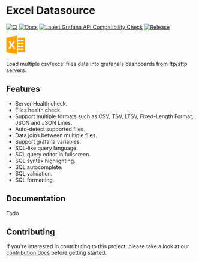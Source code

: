<!-- This README file is going to be the one displayed on the Grafana.com website for your plugin. Uncomment and replace the content here before publishing.

Remove any remaining comments before publishing as these may be displayed on Grafana.com -->
# Excel Datasource

[![CI](https://github.com/Bujupah/bujupah-excel-datasource/actions/workflows/ci.yml/badge.svg)](https://github.com/Bujupah/bujupah-excel-datasource/actions/workflows/ci.yml)
[![Docs](https://github.com/Bujupah/bujupah-excel-datasource/actions/workflows/jekyll-gh-pages.yml/badge.svg)](https://github.com/Bujupah/bujupah-excel-datasource/actions/workflows/jekyll-gh-pages.yml)
[![Latest Grafana API Compatibility Check](https://github.com/Bujupah/bujupah-excel-datasource/actions/workflows/is-compatible.yml/badge.svg)](https://github.com/Bujupah/bujupah-excel-datasource/actions/workflows/is-compatible.yml)
[![Release](https://github.com/Bujupah/bujupah-excel-datasource/actions/workflows/release.yml/badge.svg)](https://github.com/Bujupah/bujupah-excel-datasource/actions/workflows/release.yml)

<img src="https://github.com/Bujupah/bujupah-excel-datasource/raw/master/src/img/logo.png" width=50 alt="Excel Datasource Logo"/>

Load multiple csv/excel files data into grafana's dashboards from ftp/sftp servers.

## Features

- Server Health check.
- Files health check.
- Support multiple formats such as CSV, TSV, LTSV, Fixed-Length Format, JSON and JSON Lines.
- Auto-detect supported files.
- Data joins between multiple files.
- Support grafana variables.
- SQL-like query language.
- SQL query editor in fullscreen.
- SQL syntax highlighting.
- SQL autocomplete.
- SQL validation.
- SQL formatting.

## Documentation

Todo

## Contributing

If you're interested in contributing to this project, please take a look at our [contribution docs](https://github.com/bujupah/bujupah-excel-datasource/blob/master/CONTRIBUTING.md) before getting started.
